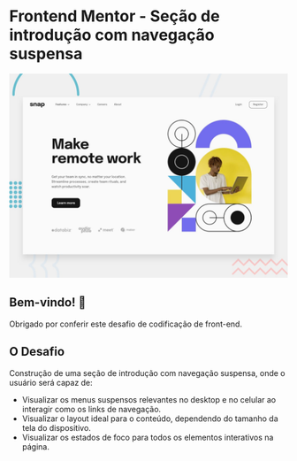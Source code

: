 # Frontend Mentor - Seção de introdução com navegação suspensa

![Visualização do design para a seção de introdução com desafio de codificação de navegação suspensa](./images/desktop-preview.jpg)

## Bem-vindo! 👋

Obrigado por conferir este desafio de codificação de front-end.

## O Desafio

Construção de uma seção de introdução com navegação suspensa, onde o usuário será capaz de:

- Visualizar os menus suspensos relevantes no desktop e no celular ao interagir como os links de navegação.
- Visualizar o layout ideal para o conteúdo, dependendo do tamanho da tela do dispositivo.
- Visualizar os estados de foco para todos os elementos interativos na página.